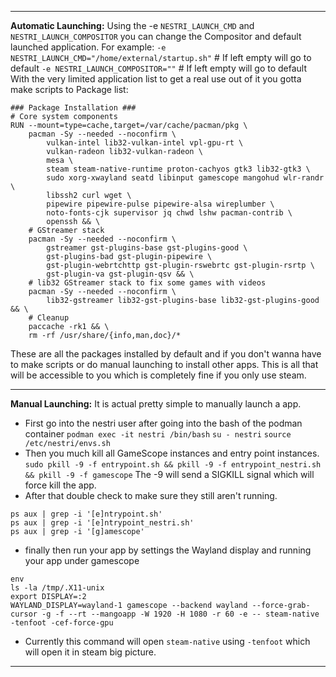 ****
**Automatic Launching:**
Using the -e `NESTRI_LAUNCH_CMD` and `NESTRI_LAUNCH_COMPOSITOR` you can change the Compositor and default launched application. 
For example:
`-e NESTRI_LAUNCH_CMD="/home/external/startup.sh"`  # If left empty will go to default
`-e NESTRI_LAUNCH_COMPOSITOR=""` # If left empty will go to default
With the very limited application list to get a real use out of it you gotta make scripts to 
Package list:
```
### Package Installation ###
# Core system components
RUN --mount=type=cache,target=/var/cache/pacman/pkg \
    pacman -Sy --needed --noconfirm \
        vulkan-intel lib32-vulkan-intel vpl-gpu-rt \
        vulkan-radeon lib32-vulkan-radeon \
        mesa \
        steam steam-native-runtime proton-cachyos gtk3 lib32-gtk3 \
        sudo xorg-xwayland seatd libinput gamescope mangohud wlr-randr \
        libssh2 curl wget \
        pipewire pipewire-pulse pipewire-alsa wireplumber \
        noto-fonts-cjk supervisor jq chwd lshw pacman-contrib \
        openssh && \
    # GStreamer stack
    pacman -Sy --needed --noconfirm \
        gstreamer gst-plugins-base gst-plugins-good \
        gst-plugins-bad gst-plugin-pipewire \
        gst-plugin-webrtchttp gst-plugin-rswebrtc gst-plugin-rsrtp \
        gst-plugin-va gst-plugin-qsv && \
    # lib32 GStreamer stack to fix some games with videos
    pacman -Sy --needed --noconfirm \
        lib32-gstreamer lib32-gst-plugins-base lib32-gst-plugins-good && \
    # Cleanup
    paccache -rk1 && \
    rm -rf /usr/share/{info,man,doc}/*
```
These are all the packages installed by default and if you don't wanna have to make scripts or do manual launching to install other apps. This is all that will be accessible to you which is completely fine if you only use steam.
****
**Manual Launching:**
It is actual pretty simple to manually launch a app.
- First go into the nestri user after going into the bash of the podman container
  `podman exec -it nestri /bin/bash`
  `su - nestri`
  `source /etc/nestri/envs.sh`
- Then you much kill all GameScope instances and entry point instances.
  `sudo pkill -9 -f entrypoint.sh && pkill -9 -f entrypoint_nestri.sh && pkill -9 -f gamescope`
  The -9 will send a SIGKILL signal which will force kill the app.
- After that double check to make sure they still aren't running.
```
ps aux | grep -i '[e]ntrypoint.sh'
ps aux | grep -i '[e]ntrypoint_nestri.sh'
ps aux | grep -i '[g]amescope'
```
- finally then run your app by settings the Wayland display and running your app under gamescope  
```
env
ls -la /tmp/.X11-unix
export DISPLAY=:2
WAYLAND_DISPLAY=wayland-1 gamescope --backend wayland --force-grab-cursor -g -f --rt --mangoapp -W 1920 -H 1080 -r 60 -e -- steam-native -tenfoot -cef-force-gpu
```
  - Currently this command will open `steam-native` using `-tenfoot` which will open it in steam big picture.
****
